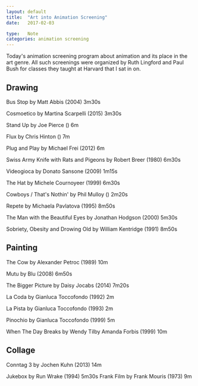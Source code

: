 ```yaml
---
layout: default
title:  "Art into Animation Screening"
date:   2017-02-03

type:   Note
categories: animation screening
---
```

Today's animation screening program about animation and its place in the art genre. All such screenings were organized by Ruth Lingford and Paul Bush for classes they taught at Harvard that I sat in on.

## Drawing

Bus Stop by Matt Abbis (2004) 3m30s

Cosmoetico by Martina Scarpelli (2015) 3m30s

Stand Up by Joe Pierce () 6m

Flux by Chris Hinton () 7m

Plug and Play by Michael Frei (2012) 6m

Swiss Army Knife with Rats and Pigeons by Robert Breer (1980) 6m30s

Videogioca by Donato Sansone (2009) 1m15s

The Hat by Michele Cournoyeer (1999) 6m30s

Cowboys / That's Nothin' by Phil Mulloy () 2m20s

Repete by Michaela Pavlatova (1995) 8m50s

The Man with the Beautiful Eyes by Jonathan Hodgson (2000) 5m30s

Sobriety, Obesity and Drowing Old by William Kentridge (1991) 8m50s
## Painting

The Cow by Alexander Petroc (1989) 10m

Mutu by Blu (2008) 6m50s

The Bigger Picture by Daisy Jocabs (2014) 7m20s

La Coda by Gianluca Toccofondo (1992) 2m

La Pista  by Gianluca Toccofondo (1993) 2m

Pinochio by Gianluca Toccofondo (1999) 5m

When The Day Breaks by Wendy Tilby Amanda Forbis (1999) 10m

## Collage

Conntag 3 by Jochen Kuhn (2013) 14m

Jukebox by Run Wrake (1994) 5m30s
Frank Film by Frank Mouris (1973) 9m